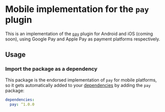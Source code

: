# Mobile implementation for the `pay` plugin

This is an implementation of the [`pay`](../pay) plugin for Android and iOS (coming soon), using Google Pay and Apple Pay as payment platforms respectively.

## Usage

### Import the package as a dependency

This package is the endorsed implementation of `pay` for mobile platforms, so it gets automatically added to your [dependencies](https://flutter.dev/platform-plugins/) by adding the `pay` package:

```yaml
dependencies:
  pay: ^1.0.0
```